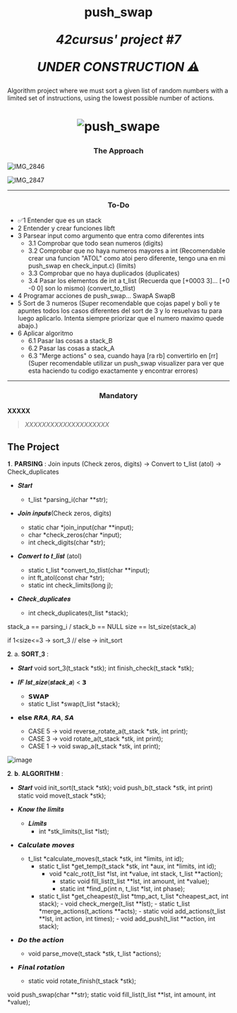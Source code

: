 <h1 align=center>
	<b>push_swap</b>
	 
  <i>42cursus' project #7</i>

<i>UNDER CONSTRUCTION ⚠️</i>

</h2>
Algorithm project where we must sort a given list of random numbers with a limited set of instructions, using the lowest possible number of actions.
  <h1 align=center>

![push_swape](https://github.com/spnzed/push_swap/assets/95354392/3d82b7ca-544c-457f-b7ff-07e7da51f7d9)

<h3 align=center>
The Approach
</h3>

![IMG_2846](https://github.com/spnzed/push_swap/assets/95354392/00d93342-7988-48f0-acef-651ed72cf489)

![IMG_2847](https://github.com/spnzed/push_swap/assets/95354392/d04a84e0-cdd6-4e7b-bb12-e3a32522d558)

---
<h3 align=center>
To-Do
</h3>

- ✅1 Entender que es un stack
- 2 Entender y crear funciones libft
- 3 Parsear input como argumento que entra como diferentes ints
	- 3.1 Comprobar que todo sean numeros (digits)
	- 3.2 Comprobar que no haya numeros mayores a int (Recomendable crear una funcion "ATOL" como atoi pero diferente, tengo una en mi push_swap en check_input.c) (limits)
	- 3.3 Comprobar que no haya duplicados (duplicates)
	- 3.4 Pasar los elementos de int a t_list (Recuerda que [+0003 3]... [+0 -0 0] son lo mismo) (convert_to_tlist)
- 4 Programar acciones de push_swap... SwapA SwapB
- 5 Sort de 3 numeros (Super recomendable que cojas papel  y boli y te apuntes todos los casos diferentes del sort de 3 y lo resuelvas tu para luego aplicarlo. Intenta siempre priorizar que el numero maximo quede abajo.)
- 6 Aplicar algoritmo
	- 6.1 Pasar las cosas a stack_B
	- 6.2 Pasar las cosas a stack_A
	- 6.3 "Merge actions" o sea, cuando haya [ra rb] convertirlo en [rr] (Super recomendable utilizar un push_swap visualizer para ver que esta haciendo tu codigo exactamente y encontrar errores)

---

<h3 align=center>
Mandatory
</h3>

<b>XXXXX</b>
> <i>XXXXXXXXXXXXXXXXXXXX</i>

<h3 align=center>


<h2>
The Project
</h2>

𝟏. 𝐏𝐀𝐑𝐒𝐈𝐍𝐆 :
Join inputs (Check zeros, digits) -> Convert to t_list (atol) -> Check_duplicates

- 𝑺𝒕𝒂𝒓𝒕
    - t_list          *parsing_i(char **str);

- 𝑱𝒐𝒊𝒏 𝒊𝒏𝒑𝒖𝒕𝒔(Check zeros, digits)

  - static  char    *join_input(char **input);
  - char            *check_zeros(char *input);
  - int             check_digits(char *str);
- 𝑪𝒐𝒏𝒗𝒆𝒓𝒕 𝒕𝒐 𝒕_𝒍𝒊𝒔𝒕 (atol)

  - static  t_list  *convert_to_tlist(char **input);
  - int             ft_atol(const char *str);
  - static int		check_limits(long j);
- 𝑪𝒉𝒆𝒄𝒌_𝒅𝒖𝒑𝒍𝒊𝒄𝒂𝒕𝒆𝒔

  - int             check_duplicates(t_list *stack);

stack_a == parsing_i / stack_b == NULL
size == lst_size(stack_a)

if 1<size<=3 -> sort_3 // else -> init_sort

𝟐. a. 𝐒𝐎𝐑𝐓_𝟑 :

- 𝑺𝒕𝒂𝒓𝒕
void    		sort_3(t_stack *stk);
int 			finish_check(t_stack *stk);

- 𝑰𝑭 𝒍𝒔𝒕_𝒔𝒊𝒛𝒆(𝒔𝒕𝒂𝒄𝒌_𝒂) < 𝟯
    - 𝗦𝗪𝗔𝗣
    - static t_list   *swap(t_list *stack);
- 𝗲𝗹𝘀𝗲 𝙍𝙍𝘼, 𝙍𝘼, 𝙎𝘼
    - CASE 5 -> void    		reverse_rotate_a(t_stack *stk, int print);
    - CASE 3 -> void    		rotate_a(t_stack *stk, int print);
    - CASE 1 -> void    		swap_a(t_stack *stk, int print);

![image](https://github.com/spnzed/push_swap/assets/95354392/a94c040c-42d0-400d-8a13-61732b9cf181)

𝟐. 𝐛. 𝐀𝐋𝐆𝐎𝐑𝐈𝐓𝐇𝐌 :

- 𝑺𝒕𝒂𝒓𝒕
void    		init_sort(t_stack *stk);
void            push_b(t_stack *stk, int print)
static void 	move(t_stack *stk);

- 𝑲𝒏𝒐𝒘 𝒕𝒉𝒆 𝒍𝒊𝒎𝒊𝒕𝒔
  - 𝑳𝒊𝒎𝒊𝒕𝒔
    - int 			*stk_limits(t_list *lst);
- 𝘾𝙖𝙡𝙘𝙪𝙡𝙖𝙩𝙚 𝙢𝙤𝙫𝙚𝙨
    - t_list  		*calculate_moves(t_stack *stk, int *limits, int id);
        - static t_list   *get_temp(t_stack *stk, int *aux, int *limits, int id);
            - void    		*calc_rot(t_list *lst, int *value, int stack, t_list **action);
                - static void		fill_list(t_list **lst, int amount, int *value);
                - static int 		*find_p(int n, t_list *lst, int phase);
        - static t_list 	*get_cheapest(t_list *tmp_act, t_list *cheapest_act, int stack);
                  - void    		check_merge(t_list **lst);
                  - static t_list   *merge_actions(t_actions **acts);
                  - static void 	add_actions(t_list **lst, int action, int times);
                  - void    		add_push(t_list **action, int stack);
- 𝘿𝙤 𝙩𝙝𝙚 𝙖𝙘𝙩𝙞𝙤𝙣
    - void    		parse_move(t_stack *stk, t_list *actions);
- 𝙁𝙞𝙣𝙖𝙡 𝙧𝙤𝙩𝙖𝙩𝙞𝙤𝙣
    - static void 	rotate_finish(t_stack *stk);

void    		push_swap(char **str);
static void 	fill_list(t_list **lst, int amount, int *value);
